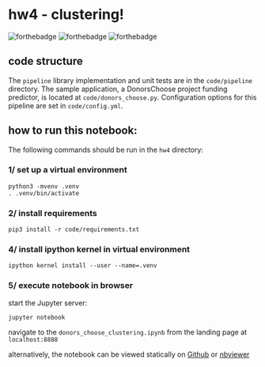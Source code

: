 # hw4 - clustering!
![forthebadge](https://forthebadge.com/images/badges/made-with-python.svg) ![forthebadge](https://forthebadge.com/images/badges/approved-by-george-costanza.svg) ![forthebadge](https://forthebadge.com/images/badges/does-not-contain-treenuts.svg)
## code structure
The `pipeline` library implementation and unit tests are in the `code/pipeline` directory. The sample application, a DonorsChoose project funding predictor, is located at `code/donors_choose.py`. Configuration options for this pipeline are set in `code/config.yml`.
## how to run this notebook:
The following commands should be run in the `hw4` directory: 

### 1/ set up a virtual environment 
```
python3 -mvenv .venv
. .venv/bin/activate 
```

### 2/ install requirements
```
pip3 install -r code/requirements.txt
```

### 4/ install ipython kernel in virtual environment
```
ipython kernel install --user --name=.venv
```

### 5/ execute notebook in browser 
start the Jupyter server:
```
jupyter notebook
```

navigate to the `donors_choose_clustering.ipynb` from the landing page at `localhost:8888`

alternatively, the notebook can be viewed statically on [Github](https://github.com/satejsoman/capp30254/blob/master/hw4/code/donors_choose_clustering.ipynb) or [nbviewer](https://nbviewer.jupyter.org/github/satejsoman/capp30254/blob/master/hw4/code/donors_choose_clustering.ipynb)

